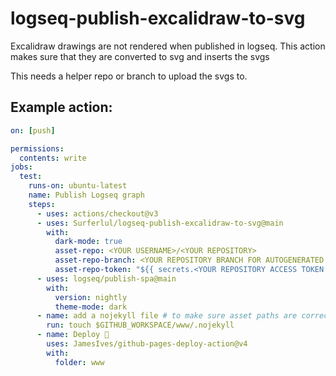 # logseq-publish-excalidraw-to-svg
Excalidraw drawings are not rendered when published in logseq. This action makes sure that they are converted to svg and inserts the svgs

This needs a helper repo or branch to upload the svgs to.

## Example action:

```yaml
on: [push]

permissions:
  contents: write
jobs:
  test:
    runs-on: ubuntu-latest
    name: Publish Logseq graph
    steps:
      - uses: actions/checkout@v3
      - uses: Surferlul/logseq-publish-excalidraw-to-svg@main
        with:
          dark-mode: true
          asset-repo: <YOUR USERNAME>/<YOUR REPOSITORY>
          asset-repo-branch: <YOUR REPOSITORY BRANCH FOR AUTOGENERATED ASSETS>
          asset-repo-token: "${{ secrets.<YOUR REPOSITORY ACCESS TOKEN WITH CONTENT READ/WRITE> }}"
      - uses: logseq/publish-spa@main
        with:
          version: nightly
          theme-mode: dark
      - name: add a nojekyll file # to make sure asset paths are correctly identified
        run: touch $GITHUB_WORKSPACE/www/.nojekyll
      - name: Deploy 🚀
        uses: JamesIves/github-pages-deploy-action@v4
        with:
          folder: www
```
